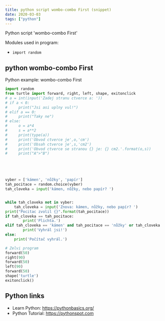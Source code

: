 ```yaml
---
title: python script wombo-combo First (snippet)
date: 2020-03-03
tags: ["python"]
---
```

Python script 'wombo-combo First'


Modules used in program: 
* `import random`

## python wombo-combo First

Python example: wombo-combo First

```python
import random
from turtle import forward, right, left, shape, exitonclick
# a = int(input('Zadej stranu ctverce a: '))
# if a < 0:
#     print("Jsi asi uplny vul!")
# elif a == 0:
#     print("Taky ne")
# else:
#     o = a*4
#     s = a**2
#     print(type(a))
#     print('Obvod ctverce je',o,'cm')
#     print('Obsah ctverce je',s,'cm2')
#     print('Obvod ctverce se stranou {} je: {} cm2.'.format(o,s))
#     print("A">"B")





vyber = ['kámen', 'nůžky', 'papír']
tah_pocitace = random.choice(vyber)
tah_cloveka = input('kámen, nůžky, nebo papír? ')


while tah_cloveka not in vyber:
    tah_cloveka = input('Znova: kámen, nůžky, nebo papír? ')
print("Pocitac zvolil {}".format(tah_pocitace))
if tah_cloveka == tah_pocitace:
        print('Plichta.')
elif tah_cloveka == 'kámen' and tah_pocitace == 'nůžky' or tah_cloveka == 'nůžky' and tah_pocitace == 'papír' or tah_cloveka == 'papír' and tah_pocitace == 'kámen':
        print('Vyhrál jsi!')
else:
    print('Počítač vyhrál.')

# Zelvi program
forward(50)
right(90)
forward(50)
left(90)
forward(50)
shape('turtle')
exitonclick()

```

## Python links

- Learn Python: https://pythonbasics.org/
- Python Tutorial: https://pythonspot.com
